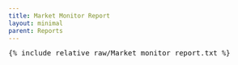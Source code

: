 ```yaml
---
title: Market Monitor Report
layout: minimal
parent: Reports
---
```


<pre>
{% include_relative raw/Market_monitor_report.txt %}
</pre>
